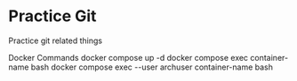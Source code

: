 # Practice Git
Practice git related things

Docker Commands
docker compose up -d
docker compose exec container-name bash
docker compose exec --user archuser container-name bash

